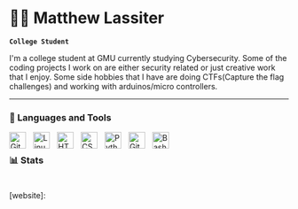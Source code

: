 # 🏄‍♂️ Matthew Lassiter

**`College Student`**

I'm a college student at GMU currently studying Cybersecurity. Some of the coding projects I work on are either security related or just creative work that I enjoy. Some side hobbies that I have are doing CTFs(Capture the flag challenges) and working with arduinos/micro controllers. 


   <p align="left">
      
   </p>

---

### 🧰 Languages and Tools

<img align="left" alt="Git" width="30px" style="padding-right:10px;" src="https://cdn.jsdelivr.net/gh/devicons/devicon/icons/git/git-original.svg" />
<img align="left" alt="Linux" width="30px" style="padding-right:10px;" src="https://cdn.jsdelivr.net/gh/devicons/devicon/icons/linux/linux-original.svg" />
<img align="left" alt="HTML" width="30px" style="padding-right:10px;" src="https://cdn.jsdelivr.net/gh/devicons/devicon/icons/html5/html5-plain.svg" />
<img align="left" alt="CSS" width="30px" style="padding-right:10px;" src="https://cdn.jsdelivr.net/gh/devicons/devicon/icons/css3/css3-plain.svg" />
<img align="left" alt="Python" width="30px" style="padding-right:10px;" src="https://cdn.jsdelivr.net/gh/devicons/devicon/icons/python/python-plain.svg" />
<img align="left" alt="GitHub" width="30px" style="padding-right:10px;" src="https://cdn.jsdelivr.net/gh/devicons/devicon/icons/github/github-original.svg" />
<img align="left" alt="Bash" width="30px" style="padding-right:10px;" src="https://cdn.jsdelivr.net/gh/devicons/devicon/icons/bash/bash-original.svg" />
<br />



### 📊 Stats



#
<!--
<details>
 <summary><h3>👨‍💻 Matthews's journey/h3></summary>
   I started my coding journey in my last year of highschool. I learned through building small games in Java. This is where my interest in coding began.
   It inspired me to learn other languages like Python, HTML, CSS, and Javascript. I currently am trying to learn the C programming language. Different operating systems aswell as shell scripting and batch scripting also interests me. I have setup differnt virtual machine enviroments to tinker and learn!

-->
[website]: 


